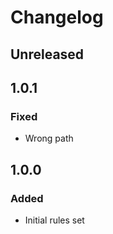 # Changelog

## Unreleased

## 1.0.1
### Fixed
* Wrong path

## 1.0.0
### Added
* Initial rules set
